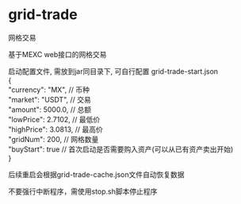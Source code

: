 # grid-trade
网格交易  

基于MEXC web接口的网格交易

启动配置文件, 需放到jar同目录下, 可自行配置
grid-trade-start.json  
{  
  "currency": "MX", // 币种  
  "market": "USDT",  // 交易  
  "amount": 5000.0,  // 总额  
  "lowPrice": 2.7102,  // 最低价  
  "highPrice": 3.0813,  // 最高价  
  "gridNum": 200,  // 网格数量  
  "buyStart": true  // 首次启动是否需要购入资产(可以从已有资产卖出开始)  
}  
  
后续重启会根据grid-trade-cache.json文件自动恢复数据  

不要强行中断程序，需使用stop.sh脚本停止程序  



